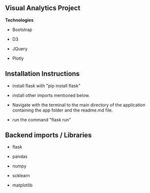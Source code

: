 ## Visual Analytics Project


**Technologies**

 - Bootstrap

 - D3

 - JQuery

 - Plotly

 ## Installation Instructions

 - install flask with "pip install flask" 
 
 - install other imports mentioned below. 

 - Navigate with the terminal to the main directory of the application containing the app folder and the readme.md file.

 - run the command "flask run"

 ## Backend imports / Libraries 

 - flask

 - pandas

 - numpy

 - scklearn 

 - matplotlib
